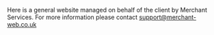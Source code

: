 Here is a general website managed on behalf of the client by Merchant Services. For more information please contact support@merchant-web.co.uk
